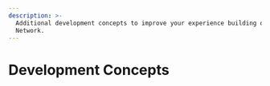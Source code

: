 ```yaml
---
description: >-
  Additional development concepts to improve your experience building on Secret
  Network.
---
```


# Development Concepts

